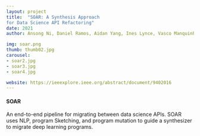 ```yaml
---
layout: project
title:  "SOAR: A Synthesis Approach
for Data Science API Refactoring"
date: 2021
author: Ansong Ni, Daniel Ramos, Aidan Yang, Ines Lynce, Vasco Manquinho, Ruben Martins, Claire Le Goues

img: soar.png
thumb: thumb02.jpg
carousel:
- soar2.jpg
- soar3.jpg
- soar4.jpg

website: https://ieeexplore.ieee.org/abstract/document/9402016
---
```

#### SOAR
An end-to-end pipeline for migrating between data science APIs. SOAR uses NLP, program Sketching, and program mutation to guide a synthesizer to migrate deep learning programs.


